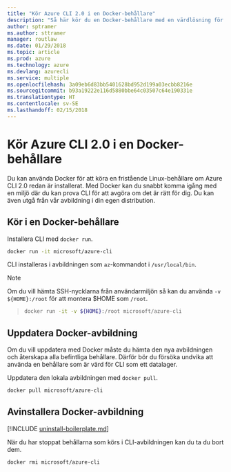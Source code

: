 ```yaml
---
title: "Kör Azure CLI 2.0 i en Docker-behållare"
description: "Så här kör du en Docker-behållare med en värdlösning för Azure CLI 2.0"
author: sptramer
ms.author: sttramer
manager: routlaw
ms.date: 01/29/2018
ms.topic: article
ms.prod: azure
ms.technology: azure
ms.devlang: azurecli
ms.service: multiple
ms.openlocfilehash: 3a09eb6d83bb5401628bd952d199a03ecbb8216e
ms.sourcegitcommit: b93a19222e116d5880bbe64c03507c64e190331e
ms.translationtype: HT
ms.contentlocale: sv-SE
ms.lasthandoff: 02/15/2018
---
```

# <a name="run-azure-cli-20-in-a-docker-container"></a>Kör Azure CLI 2.0 i en Docker-behållare

Du kan använda Docker för att köra en fristående Linux-behållare om Azure CLI 2.0 redan är installerat. Med Docker kan du snabbt komma igång med en miljö där du kan prova CLI för att avgöra om det är rätt för dig. Du kan även utgå från vår avbildning i din egen distribution.

## <a name="run-in-a-docker-container"></a>Kör i en Docker-behållare

Installera CLI med `docker run`.

   ```bash
   docker run -it microsoft/azure-cli
   ```

CLI installeras i avbildningen som `az`-kommandot i `/usr/local/bin`.

> [!NOTE]
> Om du vill hämta SSH-nycklarna från användarmiljön så kan du använda `-v ${HOME}:/root` för att montera $HOME som `/root`.

> ```bash
> docker run -it -v ${HOME}:/root microsoft/azure-cli
> ```

## <a name="update-docker-image"></a>Uppdatera Docker-avbildning

Om du vill uppdatera med Docker måste du hämta den nya avbildningen och återskapa alla befintliga behållare. Därför bör du försöka undvika att använda en behållare som är värd för CLI som ett datalager.

Uppdatera den lokala avbildningen med `docker pull`.

```bash
docker pull microsoft/azure-cli
```

## <a name="uninstall-docker-image"></a>Avinstallera Docker-avbildning

[!INCLUDE [uninstall-boilerplate.md](includes/uninstall-boilerplate.md)]

När du har stoppat behållarna som körs i CLI-avbildningen kan du ta du bort dem.

```bash
docker rmi microsoft/azure-cli
```
